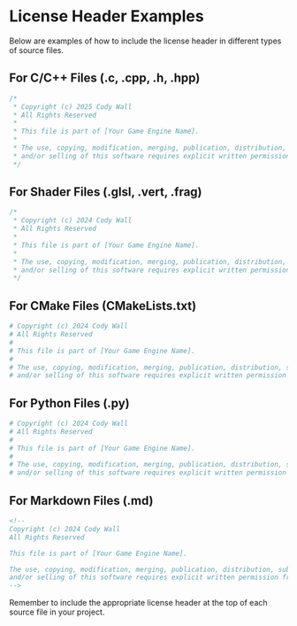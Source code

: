 # License Header Examples

Below are examples of how to include the license header in different types of source files.

## For C/C++ Files (.c, .cpp, .h, .hpp)

```cpp
/*
 * Copyright (c) 2025 Cody Wall
 * All Rights Reserved
 * 
 * This file is part of [Your Game Engine Name].
 * 
 * The use, copying, modification, merging, publication, distribution, sublicensing, 
 * and/or selling of this software requires explicit written permission from the copyright holder.
 */
```

## For Shader Files (.glsl, .vert, .frag)

```glsl
/*
 * Copyright (c) 2024 Cody Wall
 * All Rights Reserved
 * 
 * This file is part of [Your Game Engine Name].
 * 
 * The use, copying, modification, merging, publication, distribution, sublicensing, 
 * and/or selling of this software requires explicit written permission from the copyright holder.
 */
```

## For CMake Files (CMakeLists.txt)

```cmake
# Copyright (c) 2024 Cody Wall
# All Rights Reserved
# 
# This file is part of [Your Game Engine Name].
# 
# The use, copying, modification, merging, publication, distribution, sublicensing, 
# and/or selling of this software requires explicit written permission from the copyright holder.
```

## For Python Files (.py)

```python
# Copyright (c) 2024 Cody Wall
# All Rights Reserved
# 
# This file is part of [Your Game Engine Name].
# 
# The use, copying, modification, merging, publication, distribution, sublicensing, 
# and/or selling of this software requires explicit written permission from the copyright holder.
```

## For Markdown Files (.md)

```markdown
<!--
Copyright (c) 2024 Cody Wall
All Rights Reserved

This file is part of [Your Game Engine Name].

The use, copying, modification, merging, publication, distribution, sublicensing, 
and/or selling of this software requires explicit written permission from the copyright holder.
-->
```

Remember to include the appropriate license header at the top of each source file in your project. 